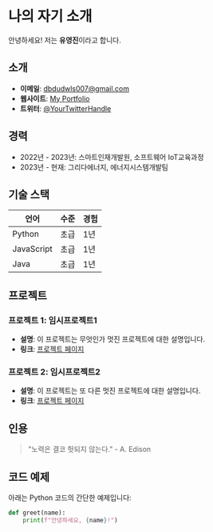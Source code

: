 # 나의 자기 소개

안녕하세요! 저는 **유영진**이라고 합니다. 

## 소개

- **이메일**: dbdudwls007@gmail.com
- **웹사이트**: [My Portfolio](https://www.example.com)
- **트위터**: [@YourTwitterHandle](https://twitter.com/YourTwitterHandle)

## 경력

- 2022년 - 2023년: 스마트인재개발원, 소프트웨어 IoT교육과정
- 2023년 - 현재: 그리다에너지, 에너지시스템개발팀

## 기술 스택

| 언어     | 수준     | 경험     |
|----------|----------|----------|
| Python   | 초급     | 1년     |
| JavaScript | 초급   | 1년     |
| Java     | 초급     | 1년     |


## 프로젝트

### 프로젝트 1: 임시프로젝트1

- **설명**: 이 프로젝트는 무엇인가 멋진 프로젝트에 대한 설명입니다.
- **링크**: [프로젝트 페이지](https://github.com/yourusername/project1)

### 프로젝트 2: 임시프로젝트2

- **설명**: 이 프로젝트는 또 다른 멋진 프로젝트에 대한 설명입니다.
- **링크**: [프로젝트 페이지](https://github.com/yourusername/project2)

## 인용

> "노력은 결코 헛되지 않는다." - A. Edison

## 코드 예제

아래는 Python 코드의 간단한 예제입니다:

```python
def greet(name):
    print(f"안녕하세요, {name}!")
